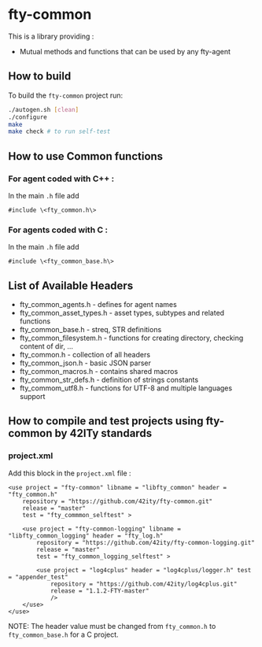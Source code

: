 # fty-common

This is a library providing :
* Mutual methods and functions that can be used by any fty-agent

## How to build

To build the `fty-common` project run:

```bash
./autogen.sh [clean]
./configure
make
make check # to run self-test
```
## How to use Common functions
### For agent coded with C++ :
In the main `.h` file add
````
#include \<fty_common.h\>
````

### For agents coded with C :
In the main `.h` file add
````
#include \<fty_common_base.h\>
````

## List of Available Headers
* fty\_common\_agents.h -  defines for agent names
* fty\_common\_asset\_types.h -  asset types, subtypes and related functions
* fty\_common\_base.h - streq, STR definitions
* fty\_common\_filesystem.h - functions for creating directory, checking content of dir, ...
* fty\_common.h - collection of all headers
* fty\_common\_json.h - basic JSON parser
* fty\_common\_macros.h - contains shared macros
* fty\_common\_str\_defs.h - definition of strings constants
* fty\_commom\_utf8.h - functions for UTF-8 and multiple languages support

## How to compile and test projects using fty-common by 42ITy standards

### project.xml
Add this block in the `project.xml` file :

````
<use project = "fty-common" libname = "libfty_common" header = "fty_common.h"
    repository = "https://github.com/42ity/fty-common.git"
    release = "master"
    test = "fty_commmon_selftest" >

    <use project = "fty-common-logging" libname = "libfty_common_logging" header = "fty_log.h"
        repository = "https://github.com/42ity/fty-common-logging.git"
        release = "master"
        test = "fty_common_logging_selftest" >

        <use project = "log4cplus" header = "log4cplus/logger.h" test = "appender_test"
            repository = "https://github.com/42ity/log4cplus.git"
            release = "1.1.2-FTY-master"
            />
    </use>
</use>
````

NOTE: The header value must be changed from `fty_common.h` to
`fty_common_base.h` for a C project.

